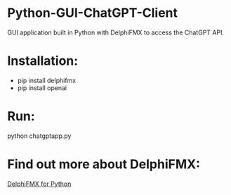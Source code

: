# Python-GUI-ChatGPT-Client
GUI application built in Python with DelphiFMX to access the ChatGPT API.

# Installation:

* pip install delphifmx
* pip install openai

# Run:

python chatgptapp.py

# Find out more about DelphiFMX:

[DelphiFMX for Python](https://pythongui.org/delphifmx/)
